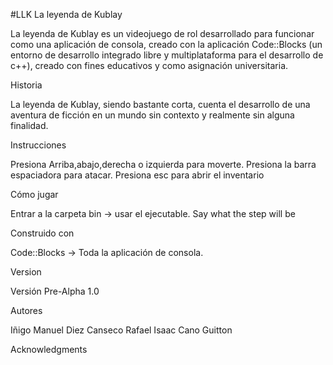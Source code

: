 #LLK
La leyenda de Kublay

La leyenda de Kublay es un videojuego de rol desarrollado para funcionar como una aplicación de consola, creado con la aplicación Code::Blocks (un entorno de desarrollo integrado libre y multiplataforma para el desarrollo de c++), creado con fines educativos y como asignación universitaria.

Historia

La leyenda de Kublay, siendo bastante corta, cuenta el desarrollo de una aventura de ficción en un mundo sin contexto y realmente sin alguna finalidad.

Instrucciones

Presiona Arriba,abajo,derecha o izquierda para moverte.
Presiona la barra espaciadora para atacar.
Presiona esc para abrir el inventario

Cómo jugar

Entrar a la carpeta bin -> usar el ejecutable.
Say what the step will be

Construido con

Code::Blocks -> Toda la aplicación de consola.

Version

Versión Pre-Alpha 1.0

Autores

Iñigo Manuel Diez Canseco
Rafael Isaac Cano Guitton

Acknowledgments
